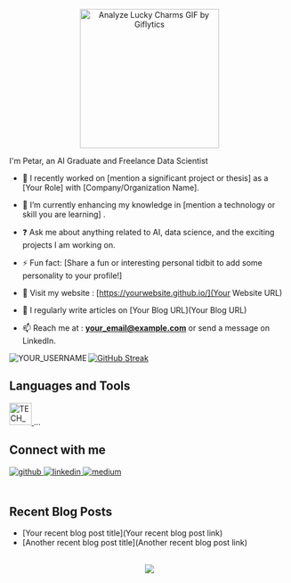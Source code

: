 <p align="center">
  <img src="https://media4.giphy.com/media/JWuBH9rCO2uZuHBFpm/giphy.gif" alt="Analyze Lucky Charms GIF by Giflytics" width="250" height="250">
</p>


  
  I'm Petar, an AI Graduate and Freelance Data Scientist</div>  

- 🔭 I recently worked on [mention a significant project or thesis] as a [Your Role] with [Company/Organization Name].
  
- 🌱 I’m currently enhancing my knowledge in [mention a technology or skill you are learning] . 
  
- ❓ Ask me about anything related to AI, data science, and the exciting projects I am working on. 
  
- ⚡ Fun fact: [Share a fun or interesting personal tidbit to add some personality to your profile!]

- 💬 Visit my website : [https://yourwebsite.github.io/](Your Website URL)
  
- 📝 I regularly write articles on [Your Blog URL](Your Blog URL)

- 📫 Reach me at : **your_email@example.com** or send a message on LinkedIn.

<p>
<img align="left" src="https://github-readme-stats.vercel.app/api?username=YOUR_USERNAME&show_icons=true&theme=radical" alt="YOUR_USERNAME" />

[![GitHub Streak](http://github-readme-streak-stats.herokuapp.com?user=YOUR_USERNAME&theme=dark&hide_border=true&date_format=M%20j%5B%2C%20Y%5D)](https://git.io/streak-stats) 
</p>

## Languages and Tools
<p align="left"> 
<!-- Add or remove technologies as per your profile -->
<a href="TECH_URL" target="_blank"> 
<img src="TECH_ICON_URL" alt="TECH_NAME" width="40" height="40"/> 
</a> 
... 
</p>

## Connect with me  
<div align="left">
<a href="https://github.com/YOUR_USERNAME" target="_blank">
<img src=https://img.shields.io/badge/github-%2324292e.svg?&style=for-the-badge&logo=github&logoColor=white alt=github style="margin-bottom: 5px;" />
</a>
<a href="https://linkedin.com/in/YOUR_LINKEDIN_PROFILE" target="_blank">
<img src=https://img.shields.io/badge/linkedin-%231E77B5.svg?&style=for-the-badge&logo=linkedin&logoColor=white alt=linkedin style="margin-bottom: 5px;" />
</a>
<a href="https://medium.com/@YOUR_MEDIUM_USERNAME" target="_blank">
<img src=https://img.shields.io/badge/medium-%23292929.svg?&style=for-the-badge&logo=medium&logoColor=white alt=medium style="margin-bottom: 5px;" />
</a>  
</div>   

<br/>  

## Recent Blog Posts  
<!-- BLOG-POST-LIST:START -->
- [Your recent blog post title](Your recent blog post link)
- [Another recent blog post title](Another recent blog post link)
<!-- BLOG-POST-LIST:END -->  

<br/>  

<div align="center">
<img src="https://komarev.com/ghpvc/?username=YOUR_USERNAME&&style=flat-square" align="center" />
</div>  

<br/>  
